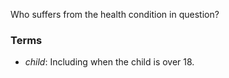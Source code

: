 Who suffers from the health condition in question?

### Terms
* *child*: Including when the child is over 18.
